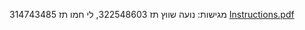 מגישות: 
נועה שווץ תז 322548603, לי חמו תז 314743485
[Instructions.pdf](https://github.com/user-attachments/files/16101711/Instructions.pdf)
